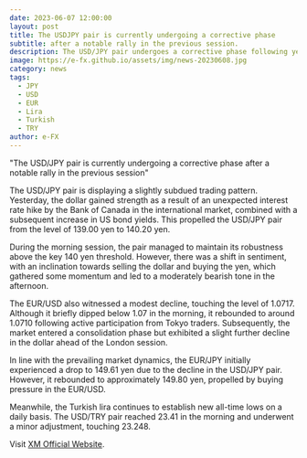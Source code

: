 ```yaml
---
date: 2023-06-07 12:00:00
layout: post
title: The USDJPY pair is currently undergoing a corrective phase
subtitle: after a notable rally in the previous session.
description: The USD/JPY pair undergoes a corrective phase following yesterday's rally.
image: https://e-fx.github.io/assets/img/news-20230608.jpg
category: news
tags:
  - JPY
  - USD
  - EUR
  - Lira
  - Turkish
  - TRY
author: e-FX
---
```


"The USD/JPY pair is currently undergoing a corrective phase after a notable rally in the previous session"

The USD/JPY pair is displaying a slightly subdued trading pattern. Yesterday, the dollar gained strength as a result of an unexpected interest rate hike by the Bank of Canada in the international market, combined with a subsequent increase in US bond yields. This propelled the USD/JPY pair from the level of 139.00 yen to 140.20 yen.

During the morning session, the pair managed to maintain its robustness above the key 140 yen threshold. However, there was a shift in sentiment, with an inclination towards selling the dollar and buying the yen, which gathered some momentum and led to a moderately bearish tone in the afternoon.

The EUR/USD also witnessed a modest decline, touching the level of 1.0717. Although it briefly dipped below 1.07 in the morning, it rebounded to around 1.0710 following active participation from Tokyo traders. Subsequently, the market entered a consolidation phase but exhibited a slight further decline in the dollar ahead of the London session.

In line with the prevailing market dynamics, the EUR/JPY initially experienced a drop to 149.61 yen due to the decline in the USD/JPY pair. However, it rebounded to approximately 149.80 yen, propelled by buying pressure in the EUR/USD.

Meanwhile, the Turkish lira continues to establish new all-time lows on a daily basis. The USD/TRY pair reached 23.41 in the morning and underwent a minor adjustment, touching 23.248.


Visit [XM Official Website](https://clicks.pipaffiliates.com/c?c=550036&l=en&p=0).